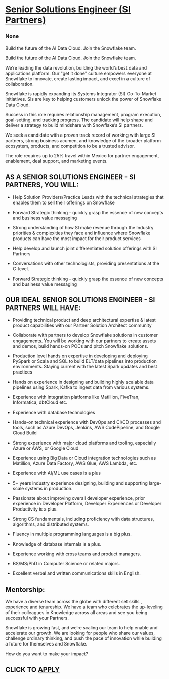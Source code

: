 # [Senior Solutions Engineer (SI Partners)](https://www.remotewlb.com/apply/senior-solutions-engineer-si-partners)  
### None  
####  

Build the future of the AI Data Cloud. Join the Snowflake team.

Build the future of the AI Data Cloud. Join the Snowflake team.

We’re leading the data revolution, building the world’s best data and applications platform. Our "get it done" culture empowers everyone at Snowflake to innovate, create lasting impact, and excel in a culture of collaboration.

Snowflake is rapidly expanding its Systems Integrator (SI) Go-To-Market initiatives. SIs are key to helping customers unlock the power of Snowflake Data Cloud.

Success in this role requires relationship management, program execution, goal-setting, and tracking progress. The candidate will help shape and deliver a strategy to build mindshare with Snowflake’s SI partners.

We seek a candidate with a proven track record of working with large SI partners, strong business acumen, and knowledge of the broader platform ecosystem, products, and competition to be a trusted advisor.

The role requires up to 25% travel within Mexico for partner engagement, enablement, deal support, and marketing events.  

##  **AS A SENIOR SOLUTIONS ENGINEER - SI PARTNERS, YOU WILL:**

  * Help Solution Providers/Practice Leads with the technical strategies that enables them to sell their offerings on Snowflake

  * Forward Strategic thinking - quickly grasp the essence of new concepts and business value messaging 

  * Strong understanding of how SI make revenue through the Industry priorities & complexities they face and influence where Snowflake products can have the most impact for their product services

  * Help develop and launch joint differentiated solution offerings with SI Partners

  * Conversations with other technologists, providing presentations at the C-level.

  * Forward Strategic thinking - quickly grasp the essence of new concepts and business value messaging  

##  **OUR IDEAL SENIOR SOLUTIONS ENGINEER - SI PARTNERS WILL HAVE:**

  * Providing technical product and deep architectural expertise & latest product capabilities with our Partner Solution Architect community

  * Collaborate with partners to develop Snowflake solutions in customer engagements. You will be working with our partners to create assets and demos, build hands-on POCs and pitch Snowflake solutions.

  * Production level hands on expertise in developing and deploying PySpark or Scala and SQL to build ELT/data pipelines into production environments. Staying current with the latest Spark updates and best practices

  * Hands on experience in designing and building highly scalable data pipelines using Spark, Kafka to ingest data from various systems.

  * Experience with integration platforms like Matillion, FiveTran, Informatica, dbtCloud etc.

  * Experience with database technologies 

  * Hands-on technical experience with DevOps and CI/CD processes and tools, such as Azure DevOps, Jenkins, AWS CodePipeline, and Google Cloud Build

  * Strong experience with major cloud platforms and tooling, especially Azure or AWS, or Google Cloud

  * Experience using Big Data or Cloud integration technologies such as Matillion, Azure Data Factory, AWS Glue, AWS Lambda, etc.

  * Experience with AI/ML use cases is a plus

  * 5+ years industry experience designing, building and supporting large-scale systems in production.

  * Passionate about improving overall developer experience, prior experience in Developer Platform, Developer Experiences or Developer Productivity is a plus.

  * Strong CS fundamentals, including proficiency with data structures, algorithms, and distributed systems.

  * Fluency in multiple programming languages is a big plus.

  * Knowledge of database internals is a plus.

  * Experience working with cross teams and product managers.

  * BS/MS/PhD in Computer Science or related majors.

  * Excellent verbal and written communications skills in English. 

## **Mentorship:**

We have a diverse team across the globe with different set skills , experience and tenureship. We have a team who celebrates the up-leveling of their colleagues in Knowledge across all areas and see you being successful with your Partners.

Snowflake is growing fast, and we’re scaling our team to help enable and accelerate our growth. We are looking for people who share our values, challenge ordinary thinking, and push the pace of innovation while building a future for themselves and Snowflake.

How do you want to make your impact?

  
## CLICK TO [APPLY](https://www.remotewlb.com/apply/senior-solutions-engineer-si-partners)

